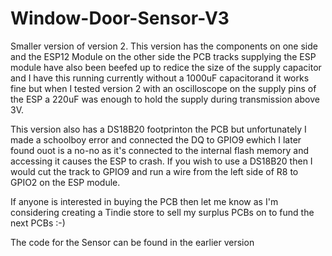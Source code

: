 # Window-Door-Sensor-V3
Smaller version of version 2.
This version has the components on one side and the ESP12 Module on the other side the PCB tracks supplying the
ESP module have also been beefed up to redice the size  of the supply capacitor and I have this  running currently
without a 1000uF capacitorand it works fine but when I tested version 2 with an oscilloscope on the supply pins of
the ESP a 220uF was enough to hold the  supply during transmission above 3V.

This version also has a DS18B20 footprinton the PCB but unfortunately I made a schoolboy error and connected the DQ
to GPIO9 ewhich I later found ouot is a no-no as it's connected to the  internal flash memory and accessing it causes
the ESP to crash.  If you wish to use a DS18B20 then I would cut the track to GPIO9 and run a wire from the left side
of R8 to GPIO2 on the ESP module.

If anyone is interested in buying the PCB then let  me know as I'm considering creating a Tindie store to sell
my surplus PCBs on to fund the next PCBs :-)

The code for the Sensor can be found in the earlier version
